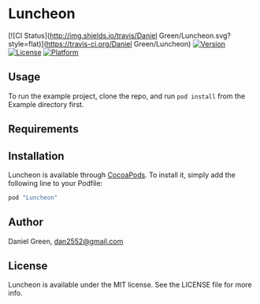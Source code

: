 # Luncheon

[![CI Status](http://img.shields.io/travis/Daniel Green/Luncheon.svg?style=flat)](https://travis-ci.org/Daniel Green/Luncheon)
[![Version](https://img.shields.io/cocoapods/v/Luncheon.svg?style=flat)](http://cocoapods.org/pods/Luncheon)
[![License](https://img.shields.io/cocoapods/l/Luncheon.svg?style=flat)](http://cocoapods.org/pods/Luncheon)
[![Platform](https://img.shields.io/cocoapods/p/Luncheon.svg?style=flat)](http://cocoapods.org/pods/Luncheon)

## Usage

To run the example project, clone the repo, and run `pod install` from the Example directory first.

## Requirements

## Installation

Luncheon is available through [CocoaPods](http://cocoapods.org). To install
it, simply add the following line to your Podfile:

```ruby
pod "Luncheon"
```

## Author

Daniel Green, dan2552@gmail.com

## License

Luncheon is available under the MIT license. See the LICENSE file for more info.
